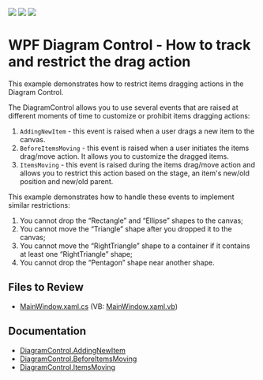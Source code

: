 <!-- default badges list -->
![](https://img.shields.io/endpoint?url=https://codecentral.devexpress.com/api/v1/VersionRange/735920457/17.2.3%2B)
[![](https://img.shields.io/badge/Open_in_DevExpress_Support_Center-FF7200?style=flat-square&logo=DevExpress&logoColor=white)](https://supportcenter.devexpress.com/ticket/details/T1208164)
[![](https://img.shields.io/badge/📖_How_to_use_DevExpress_Examples-e9f6fc?style=flat-square)](https://docs.devexpress.com/GeneralInformation/403183)
<!-- default badges end -->
# WPF Diagram Control - How to track and restrict the drag action

This example demonstrates how to restrict items dragging actions in the Diagram Control.

The DiagramControl allows you to use several events that are raised at different moments of time to customize or prohibit items dragging actions:
1) `AddingNewItem` - this event is raised when a user drags a new item to the canvas.
2) `BeforeItemsMoving` - this event is raised when a user initiates the items drag/move action. It allows you to customize the dragged items.
3) `ItemsMoving` - this event is raised during the items drag/move action and allows you to restrict this action based on the stage, an item's new/old position and new/old parent.

This example demonstrates how to handle these events to implement similar restrictions:


1) You cannot drop the “Rectangle” and “Ellipse” shapes to the canvas;
2) You cannot move the “Triangle” shape after you dropped it to the canvas;
3) You cannot move the “RightTriangle” shape to a container if it contains at least one “RightTriangle” shape;
4) You cannot drop the “Pentagon” shape near another shape.

## Files to Review

- [MainWindow.xaml.cs](./CS/WpfApp7/MainWindow.xaml.cs) (VB: [MainWindow.xaml.vb](./VB/WpfApp7/MainWindow.xaml.vb))

## Documentation

- [DiagramControl.AddingNewItem](https://docs.devexpress.com/WPF/DevExpress.Xpf.Diagram.DiagramControl.AddingNewItem)
- [DiagramControl.BeforeItemsMoving](https://docs.devexpress.com/WPF/DevExpress.Xpf.Diagram.DiagramControl.BeforeItemsMoving)
- [DiagramControl.ItemsMoving](https://docs.devexpress.com/WPF/DevExpress.Xpf.Diagram.DiagramControl.ItemsMoving)

